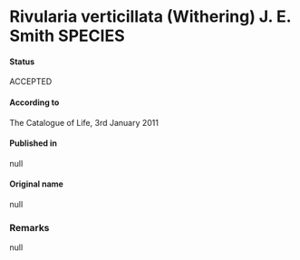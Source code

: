 # Rivularia verticillata (Withering) J. E. Smith SPECIES

#### Status
ACCEPTED

#### According to
The Catalogue of Life, 3rd January 2011

#### Published in
null

#### Original name
null

### Remarks
null